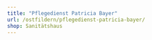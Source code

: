 ```yaml
---
title: "Pflegedienst Patricia Bayer"
url: /ostfildern/pflegedienst-patricia-bayer/
shop: Sanitätshaus
---
```

